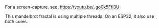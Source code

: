 For a screen-capture, see: https://youtu.be/_go0k5Ffi3U

This mandelbrot fractal is using multiple threads.
On an ESP32, it also use both cores.
